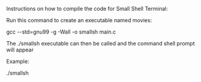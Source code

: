 Instructions on how to compile the code for Small Shell Terminal:

Run this command to create an executable named movies:

gcc --std=gnu99 -g -Wall -o smallsh main.c


The ./smallsh executable can then be called and the command shell prompt will appear

Example:

./smallsh
